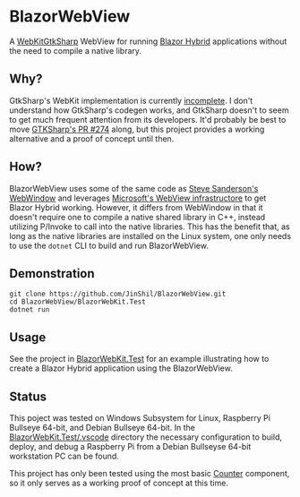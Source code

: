 # BlazorWebView
A [WebKitGtkSharp](https://github.com/GtkSharp/GtkSharp) WebView for running [Blazor Hybrid](https://learn.microsoft.com/en-us/aspnet/core/blazor/hybrid/) applications without the need to compile a native library.

## Why?
GtkSharp's WebKit implementation is currently [incomplete](https://github.com/GtkSharp/GtkSharp/pull/274).  I don't understand how GtkSharp's codegen works, and GtkSharp doesn't to seem to get much frequent attention from its developers. It'd probably be best to move [GTKSharp's PR #274](https://github.com/GtkSharp/GtkSharp/pull/274) along, but this project provides a working alternative and a proof of concept until then.

## How?
BlazorWebView uses some of the same code as [Steve Sanderson's WebWindow](https://github.com/SteveSandersonMS/WebWindow) and leverages [Microsoft's WebView infrastructore](https://github.com/dotnet/aspnetcore/tree/main/src/Components/WebView) to get Blazor Hybrid working.  However, it differs from WebWindow in that it doesn't require one to compile a native shared library in C++, instead utilizing P/Invoke to call into the native libraries.   This has the benefit that, as long as the native libraries are installed on the Linux system, one only needs to use the `dotnet` CLI to build and run BlazorWebView.

## Demonstration
```
git clone https://github.com/JinShil/BlazorWebView.git
cd BlazorWebView/BlazorWebKit.Test
dotnet run
```

## Usage
See the project in [BlazorWebKit.Test](https://github.com/JinShil/BlazorWebView/tree/main/BlazorWebKit.Test) for an example illustrating how to create a Blazor Hybrid application using the BlazorWebView.

## Status
This poject was tested on Windows Subsystem for Linux, Raspberry Pi Bullseye 64-bit, and Debian Bullseye 64-bit.  In the [BlazorWebKit.Test/.vscode](https://github.com/JinShil/BlazorWebView/tree/main/BlazorWebKit.Test/.vscode) directory the necessary configuration to build, deploy, and debug a Raspberry Pi from a Debian Bullseyse 64-bit workstation PC can be found.

This project has only been tested using the most basic [Counter](https://github.com/JinShil/BlazorWebView/blob/main/BlazorWebKit.Test/Components/Counter.razor) component, so it only serves as a working proof of concept at this time.
